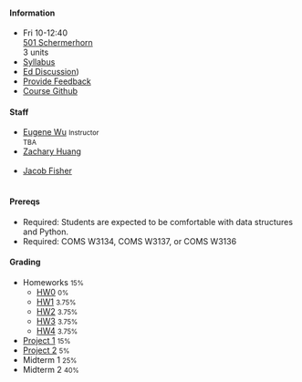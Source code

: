 #### Information 

* Fri 10-12:40   
  [501 Schermerhorn](https://www.wikicu.com/Schermerhorn_Hall)   
  3 units
* [Syllabus](./syllabus)
* [Ed Discussion](https://piazza.com/class/jqob2b49yne360))
* [Provide Feedback](https://goo.gl/forms/QIfWsPnwu3YHtamk1)
* [Course Github](http://github.com/w4111)

#### Staff


* [Eugene Wu](http://www.eugenewu.net) <small>Instructor</small>   
  <small>TBA</small>
* [Zachary Huang](#)<br/>   
  <small></small>
* [Jacob Fisher](#)<br/>   
  <small></small>




#### Prereqs

* Required: Students are expected to be comfortable with data structures and Python.
* Required: COMS W3134, COMS W3137, or COMS W3136  

#### Grading

* Homeworks <small>15%</small>
  * [HW0](https://github.com/w4111/hw0) <small>0%</small>
  * [HW1](https://github.com/w4111/hw1) <small>3.75%</small>
  * [HW2](https://github.com/w4111/hw2) <small>3.75%</small>
  * [HW3](https://github.com/w4111/hw3) <small>3.75%</small>
  * [HW4](https://github.com/w4111/hw4) <small>3.75%</small>
* [Project 1](https://github.com/w4111/project1) <small>15%</small>
* [Project 2](https://github.com/w4111/project2) <small>5%</small>
* Midterm 1 <small>25%</small>
* Midterm 2 <small>40%</small>
